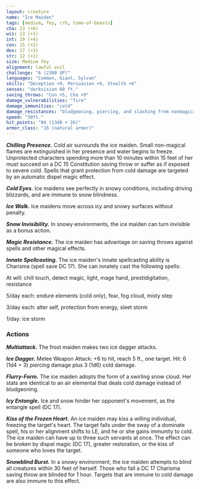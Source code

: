 ```yaml
---
layout: creature
name: "Ice Maiden"
tags: [medium, fey, cr6, tome-of-beasts]
cha: 23 (+6)
wis: 13 (+1)
int: 19 (+4)
con: 15 (+2)
dex: 17 (+3)
str: 12 (+1)
size: Medium fey
alignment: lawful evil
challenge: "6 (2300 XP)"
languages: "Common, Giant, Sylvan"
skills: "Deception +9, Persuasion +9, Stealth +6"
senses: "darkvision 60 ft."
saving_throws: "Con +5, Cha +9"
damage_vulnerabilities: "fire"
damage_immunities: "cold"
damage_resistances: "bludgeoning, piercing, and slashing from nonmagical weapons"
speed: "30ft."
hit_points: "84 (13d8 + 26)"
armor_class: "16 (natural armor)"
---
```


***Chilling Presence.*** Cold air surrounds the ice maiden. Small non-magical flames are extinguished in her presence and water begins to freeze. Unprotected characters spending more than 10 minutes within 15 feet of her must succeed on a DC 15 Constitution saving throw or suffer as if exposed to severe cold. Spells that grant protection from cold damage are targeted by an automatic dispel magic effect.

***Cold Eyes.*** Ice maidens see perfectly in snowy conditions, including driving blizzards, and are immune to snow blindness.

***Ice Walk.*** Ice maidens move across icy and snowy surfaces without penalty.

***Snow Invisibility.*** In snowy environments, the ice maiden can turn invisible as a bonus action.

***Magic Resistance.*** The ice maiden has advantage on saving throws against spells and other magical effects.

***Innate Spellcasting.*** The ice maiden's innate spellcasting ability is Charisma (spell save DC 17). She can innately cast the following spells:

At will: chill touch, detect magic, light, mage hand, prestidigitation, resistance

5/day each: endure elements (cold only), fear, fog cloud, misty step

3/day each: alter self, protection from energy, sleet storm

1/day: ice storm

### Actions

***Multiattack.*** The frost maiden makes two ice dagger attacks.

***Ice Dagger.*** Melee Weapon Attack: +6 to hit, reach 5 ft., one target. Hit: 6 (1d4 + 3) piercing damage plus 3 (1d6) cold damage.

***Flurry-Form.*** The ice maiden adopts the form of a swirling snow cloud. Her stats are identical to an air elemental that deals cold damage instead of bludgeoning.

***Icy Entangle.*** Ice and snow hinder her opponent's movement, as the entangle spell (DC 17).

***Kiss of the Frozen Heart.*** An ice maiden may kiss a willing individual, freezing the target's heart. The target falls under the sway of a dominate spell, his or her alignment shifts to LE, and he or she gains immunity to cold. The ice maiden can have up to three such servants at once. The effect can be broken by dispel magic (DC 17), greater restoration, or the kiss of someone who loves the target.

***Snowblind Burst.*** In a snowy environment, the ice maiden attempts to blind all creatures within 30 feet of herself. Those who fail a DC 17 Charisma saving throw are blinded for 1 hour. Targets that are immune to cold damage are also immune to this effect.

